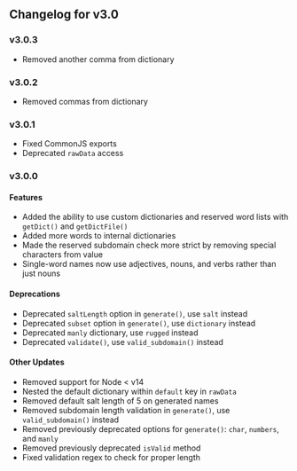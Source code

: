 ## Changelog for v3.0

### v3.0.3

- Removed another comma from dictionary

### v3.0.2

- Removed commas from dictionary

### v3.0.1

- Fixed CommonJS exports
- Deprecated `rawData` access

### v3.0.0

#### Features

- Added the ability to use custom dictionaries and reserved word lists with `getDict()` and `getDictFile()`
- Added more words to internal dictionaries
- Made the reserved subdomain check more strict by removing special characters from value
- Single-word names now use adjectives, nouns, and verbs rather than just nouns

#### Deprecations

- Deprecated `saltLength` option in `generate()`, use `salt` instead
- Deprecated `subset` option in `generate()`, use `dictionary` instead
- Deprecated `manly` dictionary, use `rugged` instead
- Deprecated `validate()`, use `valid_subdomain()` instead

#### Other Updates

- Removed support for Node < v14
- Nested the default dictionary within `default` key in `rawData`
- Removed default salt length of 5 on generated names
- Removed subdomain length validation in `generate()`, use `valid_subdomain()` instead
- Removed previously deprecated options for `generate()`: `char`, `numbers`, and `manly`
- Removed previously deprecated `isValid` method
- Fixed validation regex to check for proper length
